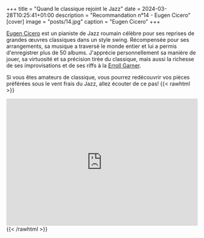 +++
title = "Quand le classique rejoint le Jazz"
date = 2024-03-28T10:25:41+01:00
description = "Recommandation n°14 - Eugen Cicero"
[cover]
image = "posts/14.jpg"
caption = "Eugen Cicero"
+++

[Eugen Cicero](https://fr.wikipedia.org/wiki/Eugen_Cicero) est un pianiste de Jazz roumain célèbre pour ses reprises de
grandes œuvres classiques dans un style swing. Récompensée pour ses arrangements, sa musique a traversé le monde entier
et lui a permis d'enregistrer plus de 50 albums.
J'apprécie personnellement sa manière de jouer, sa virtuosité et sa précision tirée du classique, mais aussi la richesse
de ses improvisations et de ses riffs à la [Erroll Garner](https://fr.wikipedia.org/wiki/Erroll_Garner).

Si vous êtes amateurs de classique, vous pourrez redécouvrir vos pièces préférées sous le vent frais du Jazz, allez
écouter de ce pas!
{{< rawhtml >}}
<div style="max-width:100%;"><div style="position:relative;padding-bottom:calc(56.25% + 52px);height: 0;"><iframe style="position:absolute;top:0;left:0;" width="100%" height="100%" src="https://odesli.co/embed/?url=https%3A%2F%2Fartist.link%2Feugencicero&theme=light" frameborder="0" allowfullscreen sandbox="allow-same-origin allow-scripts allow-presentation allow-popups allow-popups-to-escape-sandbox" allow="clipboard-read; clipboard-write"></iframe></div></div>
{{< /rawhtml >}}